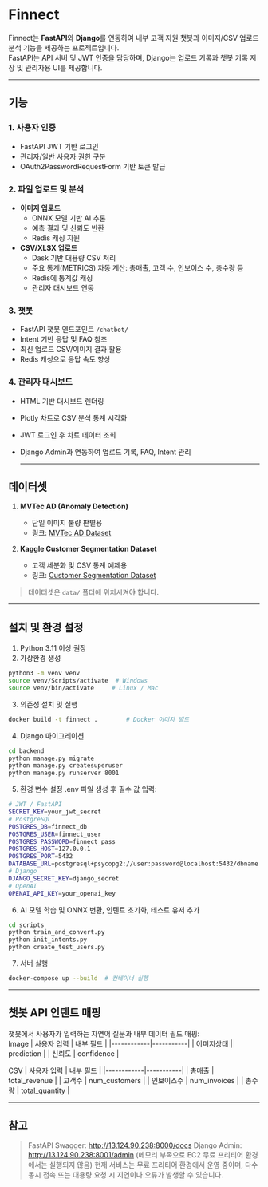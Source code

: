 # Finnect

Finnect는 **FastAPI**와 **Django**를 연동하여 내부 고객 지원 챗봇과 이미지/CSV 업로드 분석 기능을 제공하는 프로젝트입니다.  
FastAPI는 API 서버 및 JWT 인증을 담당하며, Django는 업로드 기록과 챗봇 기록 저장 및 관리자용 UI를 제공합니다.

---

## 기능
### 1. 사용자 인증
- FastAPI JWT 기반 로그인
- 관리자/일반 사용자 권한 구분
- OAuth2PasswordRequestForm 기반 토큰 발급

### 2. 파일 업로드 및 분석
- **이미지 업로드**
  - ONNX 모델 기반 AI 추론
  - 예측 결과 및 신뢰도 반환
  - Redis 캐싱 지원
- **CSV/XLSX 업로드**
  - Dask 기반 대용량 CSV 처리
  - 주요 통계(METRICS) 자동 계산: 총매출, 고객 수, 인보이스 수, 총수량 등
  - Redis에 통계값 캐싱
  - 관리자 대시보드 연동

### 3. 챗봇
- FastAPI 챗봇 엔드포인트 `/chatbot/`
- Intent 기반 응답 및 FAQ 참조
- 최신 업로드 CSV/이미지 결과 활용
- Redis 캐싱으로 응답 속도 향상

### 4. 관리자 대시보드
- HTML 기반 대시보드 렌더링
- Plotly 차트로 CSV 분석 통계 시각화
- JWT 로그인 후 차트 데이터 조회
- Django Admin과 연동하여 업로드 기록, FAQ, Intent 관리

  ---

## 데이터셋

1. **MVTec AD (Anomaly Detection)**
   - 단일 이미지 불량 판별용
   - 링크: [MVTec AD Dataset](https://www.mvtec.com/downloads)
   
2. **Kaggle Customer Segmentation Dataset**
   - 고객 세분화 및 CSV 통계 예제용
   - 링크: [Customer Segmentation Dataset](https://www.kaggle.com/datasets/yasserh/customer-segmentation-dataset)

> 데이터셋은 `data/` 폴더에 위치시켜야 합니다.

---

## 설치 및 환경 설정

1. Python 3.11 이상 권장
2. 가상환경 생성
```bash
python3 -m venv venv
source venv/Scripts/activate  # Windows
source venv/bin/activate     # Linux / Mac
```
3. 의존성 설치 및 실행
```bash
docker build -t finnect .        # Docker 이미지 빌드
```
4. Django 마이그레이션
```bash
cd backend
python manage.py migrate
python manage.py createsuperuser
python manage.py runserver 8001
```
5. 환경 변수 설정
.env 파일 생성 후 필수 값 입력:
```bash
# JWT / FastAPI
SECRET_KEY=your_jwt_secret
# PostgreSQL
POSTGRES_DB=finnect_db
POSTGRES_USER=finnect_user
POSTGRES_PASSWORD=finnect_pass
POSTGRES_HOST=127.0.0.1
POSTGRES_PORT=5432
DATABASE_URL=postgresql+psycopg2://user:password@localhost:5432/dbname
# Django
DJANGO_SECRET_KEY=django_secret
# OpenAI
OPENAI_API_KEY=your_openai_key
```
6. AI 모델 학습 및 ONNX 변환, 인텐트 초기화, 테스트 유저 추가
```bash
cd scripts
python train_and_convert.py
python init_intents.py
python create_test_users.py
```
7. 서버 실행
```bash
docker-compose up --build  # 컨테이너 실행
```

---

## 챗봇 API 인텐트 매핑
챗봇에서 사용자가 입력하는 자연어 질문과 내부 데이터 필드 매핑:  
Image
| 사용자 입력 | 내부 필드 |
|------------|-----------|
| 이미지상태 | prediction |
| 신뢰도     | confidence |

CSV
| 사용자 입력 | 내부 필드 |
|------------|-----------|
| 총매출     | total_revenue |
| 고객수     | num_customers |
| 인보이스수 | num_invoices |
| 총수량     | total_quantity |

---

## 참고
> FastAPI Swagger: http://13.124.90.238:8000/docs
> Django Admin: http://13.124.90.238:8001/admin (메모리 부족으로 EC2 무료 프리티어 환경에서는 실행되지 않음)
> 현재 서비스는 무료 프리티어 환경에서 운영 중이며, 다수 동시 접속 또는 대용량 요청 시 지연이나 오류가 발생할 수 있습니다.